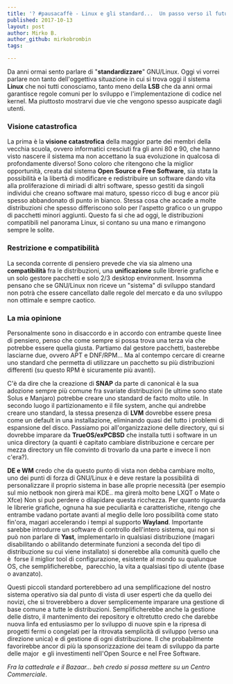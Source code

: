 ```yaml
---
title: '? #pausacaffè - Linux e gli standard...  Un passo verso il futuro o uno verso il baratro?'
published: 2017-10-13
layout: post
author: Mirko B.
author_github: mirkobrombin
tags:

---
```

<p>Da anni ormai sento parlare di "<strong>standardizzare</strong>" GNU/Linux. Oggi vi vorrei parlare non tanto dell'oggettiva situazione in cui si trova oggi il sistema <strong>Linux</strong> che noi tutti conosciamo, tanto meno della <strong>LSB</strong> che da anni ormai garantisce regole comuni per lo sviluppo e l'implementazione di codice nel kernel. Ma&nbsp;piuttosto mostrarvi due vie che vengono spesso auspicate dagli utenti.</p><h3>Visione catastrofica</h3><p>La prima è la <strong>visione catastrofica</strong> della maggior parte dei membri della vecchia scuola, ovvero informatici cresciuti fra gli anni 80 e 90, che hanno visto nascere il sistema ma non accettano la sua evoluzione in qualcosa di profondamente diverso! Sono coloro che ritengono che la miglior opportunità, creata dal sistema <strong>Open Source e Free Software</strong>, sia stata la possibilità e la libertà di modificare e redistribuire un software dando vita alla proliferazione di miriadi di altri software, spesso gestiti da singoli individui che creano software mai maturo, spesso ricco di bug e ancor più spesso abbandonato di punto in bianco. Stessa cosa che accade a molte distribuzioni che spesso differiscono solo per l'aspetto grafico o un gruppo di pacchetti minori aggiunti. Questo fa si che ad oggi, le distribuzioni compatibili nel panorama Linux, si contano su una mano e rimangono sempre le solite.</p><h3>Restrizione e compatibilità</h3><p>La seconda corrente di pensiero prevede che via sia almeno una <strong>compatibilità</strong> fra le distribuzioni, una <strong>unificazione</strong> sulle librerie grafiche e un solo gestore pacchetti e solo 2/3 desktop environment. Insomma pensano che se GNU/Linux non riceve un "sistema" di sviluppo standard non potrà che essere cancellato dalle regole del mercato e da uno sviluppo non ottimale e sempre caotico.</p><h3>La mia opinione</h3><p>Personalmente sono in disaccordo e in accordo con entrambe queste linee di pensiero, penso che come sempre si possa trova una terza via che potrebbe essere quella giusta. Partiamo dal gestore pacchetti, basterebbe lasciarne due, ovvero APT e DNF/RPM... Ma al contempo cercare di crearne uno standard che permetta di utilizzare un pacchetto su più distribuzioni differenti (su questo RPM è sicuramente più avanti).</p><p>C'è da dire che la creazione di <strong>SNAP</strong> da parte di canonical è la sua adozione sempre più comune fra svariate distribuzioni (le ultime sono state Solus e Manjaro) potrebbe creare uno standard de facto molto utile. In secondo luogo il partizionamento e il file system, anche qui andrebbe creare uno standard, la stessa presenza di <strong>LVM</strong> dovrebbe essere presa come un default in una installazione, eliminando quasi del tutto i problemi di espansione del disco. Passiamo poi all'organizzazione delle directory, qui si dovrebbe imparare da <strong>TrueOS/exPCBSD</strong> che installa tutti i software in un unica directory (a quanti è capitato cambiare distribuzione e cercare per mezza directory un file convinto di trovarlo da una parte e invece li non c'era?).</p><p><strong>DE e WM</strong> credo che da questo punto di vista non debba cambiare molto, uno dei punti di forza di GNU/Linux è e deve restare la possibilità di personalizzare il proprio sistema in base alle proprie necessità (per esempio sul mio netbook non girerà mai KDE.. ma girerà molto bene LXQT o Mate o Xfce) Non si può perdere o dilapidare questa ricchezza. Per quanto riguarda le librerie grafiche, ognuna ha sue peculiarità e caratteristiche, ritengo che entrambe vadano portate avanti al meglio delle loro possibilità come stato fin'ora, magari accelerando i tempi al supporto <strong>Wayland</strong>. Importante sarebbe introdurre un software di controllo dell'intero sistema, qui non si può non parlare di <strong>Yast</strong>, implementarlo in qualsiasi distribuzione (magari disabilitando o abilitando determinate funzioni a seconda del tipo di distribuzione su cui viene installato) si donerebbe alla comunità quello che è&nbsp; forse il miglior tool di configurazione, esistente al mondo su qualunque OS, che semplificherebbe,&nbsp; parecchio, la vita a qualsiasi tipo di utente (base o avanzato).</p><p>Questi piccoli standard porterebbero ad una semplificazione del nostro sistema operativo sia dal punto di vista di user esperti che da quello dei novizi, che si troverebbero a dover semplicemente imparare una gestione di base comune a tutte le distribuzioni. Semplificherebbe anche la gestione delle distro, il mantenimento dei repository e oltretutto credo che darebbe nuova linfa ed entusiasmo per lo sviluppo di nuove spin e la ripresa di progetti fermi o congelati per la ritrovata semplicità di sviluppo (verso una direzione unica) e di gestione di ogni distribuzione. Il&nbsp;che probabilmente favorirebbe ancor di più la sponsorizzazione dei team di sviluppo da parte delle major&nbsp; e gli investimenti nell'Open Source e nel Free Software.</p><p><em>Fra la cattedrale e il Bazaar... beh credo si possa mettere su un Centro Commerciale</em>.</p>